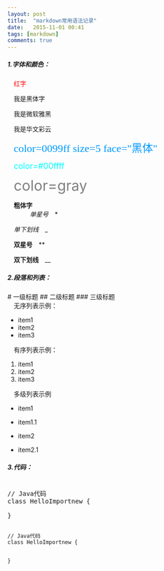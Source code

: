 ```yaml
---
layout: post
title:  "markdown常用语法记录"
date:   2015-11-01 00:41
tags: [markdown]
comments: true
---
```

<H5> 1.字体和颜色：</H5>

　<font color=red>红字</font>

　<font face="黑体">我是黑体字</font>

　<font face="微软雅黑">我是微软雅黑</font>

　<font face="STCAIYUN">我是华文彩云</font>
　
　<!--more-->

　<font color=0099ff size=5 face="黑体">color=0099ff size=5 face="黑体"</font>

　<font color=#00ffff size=4>color=#00ffff</font>

　<font color=gray size=6>color=gray</font>

　<b>粗体字</b>   
　 　 
　*单星号*　<a>*</a>

　_单下划线_　<a>_</a>

　**双星号**　<a>**</a>

　__双下划线__　<a>__</a>

<H5> 2.段落和列表：</H5>
# 一级标题
## 二级标题
### 三级标题
　
　<br/>　无序列表示例：

* item1
* item2
* item3

　有序列表示例：

1. item1
1. item2
1. item3

　多级列表示例

* item1
+ item1.1
* item2
+ item2.1

<H5> 3.代码：</H5>

<pre class="brush:java;gutter:true;">
<!--lang: java-->
// Java代码
class HelloImportnew {

}
</pre>

<code> 
// Java代码
class HelloImportnew {

} 
</code>









